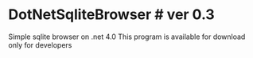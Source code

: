 DotNetSqliteBrowser # ver 0.3
===================

Simple sqlite browser on .net 4.0
This program is available for download only for developers
